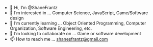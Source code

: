 - 👋 Hi, I’m @ShaneFrantz
- 👀 I’m interested in ... Computer Science, JavaScript, Game/Software design
- 🌱 I’m currently learning ... Object Oriented Programming, Computer Organization, Software Engineering, etc.
- 💞️ I’m looking to collaborate on ... Game or software development
- 📫 How to reach me ... shanesfrantz@gmail.com

<!---
ShaneFrantz/ShaneFrantz is a ✨ special ✨ repository because its `README.md` (this file) appears on your GitHub profile.
You can click the Preview link to take a look at your changes.
--->

